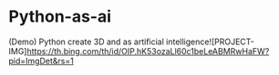 # Python-as-ai
(Demo) Python create 3D and as artificial intelligence![PROJECT-IMG]https://th.bing.com/th/id/OIP.hK53ozaLl60c1beLeABMRwHaFW?pid=ImgDet&rs=1
